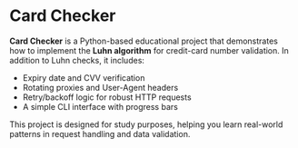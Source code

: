 # Card Checker

**Card Checker** is a Python-based educational project that demonstrates how to implement the **Luhn algorithm** for credit-card number validation. In addition to Luhn checks, it includes:

- Expiry date and CVV verification  
- Rotating proxies and User-Agent headers  
- Retry/backoff logic for robust HTTP requests  
- A simple CLI interface with progress bars  

This project is designed for study purposes, helping you learn real-world patterns in request handling and data validation.
